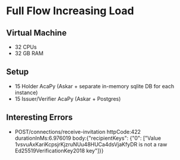 # Full Flow Increasing Load

## Virtual Machine
- 32 CPUs
- 32 GB RAM

## Setup
- 15 Holder AcaPy (Askar + separate in-memory sqlite DB for each instance)
- 15 Issuer/Verifier AcaPy (Askar + Postgres)


## Interesting Errors
- POST/connections/receive-invitation httpCode:422 durationInMs:6.976019 body:{"recipientKeys": {"0": ["Value 1vsvuAxKariKcpsjrKjzruNUu48HUCa4dsVjaKfyDR is not a raw Ed25519VerificationKey2018 key"]}}